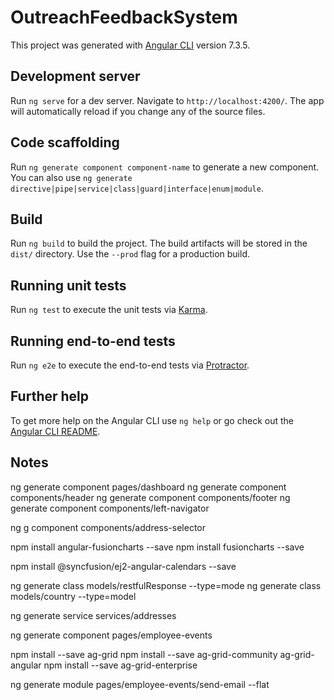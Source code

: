 # OutreachFeedbackSystem

This project was generated with [Angular CLI](https://github.com/angular/angular-cli) version 7.3.5.

## Development server

Run `ng serve` for a dev server. Navigate to `http://localhost:4200/`. The app will automatically reload if you change any of the source files.

## Code scaffolding

Run `ng generate component component-name` to generate a new component. You can also use `ng generate directive|pipe|service|class|guard|interface|enum|module`.

## Build

Run `ng build` to build the project. The build artifacts will be stored in the `dist/` directory. Use the `--prod` flag for a production build.

## Running unit tests

Run `ng test` to execute the unit tests via [Karma](https://karma-runner.github.io).

## Running end-to-end tests

Run `ng e2e` to execute the end-to-end tests via [Protractor](http://www.protractortest.org/).

## Further help

To get more help on the Angular CLI use `ng help` or go check out the [Angular CLI README](https://github.com/angular/angular-cli/blob/master/README.md).

## Notes
ng generate component pages/dashboard
ng generate component components/header
ng generate component components/footer
ng generate component components/left-navigator

ng g component components/address-selector

npm install angular-fusioncharts --save
npm install fusioncharts --save

npm install @syncfusion/ej2-angular-calendars --save

ng generate class models/restfulResponse --type=mode
ng generate class models/country --type=model

ng generate service services/addresses

ng generate component pages/employee-events

npm install --save ag-grid
npm install --save ag-grid-community ag-grid-angular
npm install --save ag-grid-enterprise


ng generate module pages/employee-events/send-email --flat
